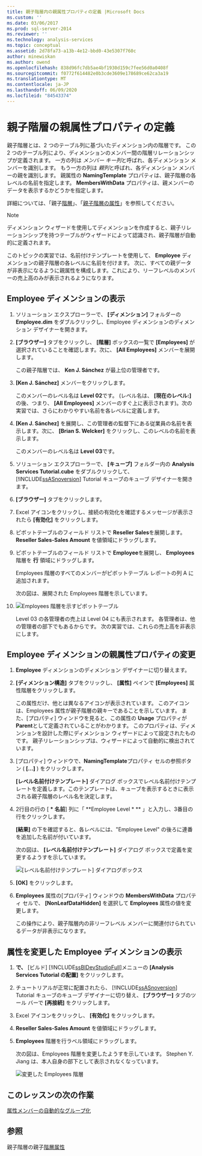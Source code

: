 ```yaml
---
title: 親子階層内の親属性プロパティの定義 |Microsoft Docs
ms.custom: ''
ms.date: 03/06/2017
ms.prod: sql-server-2014
ms.reviewer: ''
ms.technology: analysis-services
ms.topic: conceptual
ms.assetid: 2d78fa73-a13b-4e12-bbd0-43e5307f760c
author: minewiskan
ms.author: owend
ms.openlocfilehash: 838d96fc7db5ae4bf1930d159c7fee56d0a0408f
ms.sourcegitcommit: f0772f614482e0b3cde3609e178689ce62ca3a19
ms.translationtype: MT
ms.contentlocale: ja-JP
ms.lasthandoff: 06/09/2020
ms.locfileid: "84543374"
---
```

# <a name="defining-parent-attribute-properties-in-a-parent-child-hierarchy"></a>親子階層の親属性プロパティの定義
  親子階層とは、2 つのテーブル列に基づいたディメンション内の階層です。 この 2 つのテーブル列により、ディメンションのメンバー間の階層リレーションシップが定義されます。 一方の列は *メンバー キー列*と呼ばれ、各ディメンション メンバーを識別します。 もう一方の列は *親列*と呼ばれ、各ディメンション メンバーの親を識別します。 親属性の **NamingTemplate** プロパティは、親子階層の各レベルの名前を指定します。 **MembersWithData** プロパティは、親メンバーのデータを表示するかどうかを指定します。

 詳細については、「親子[階層](multidimensional-models/parent-child-dimension.md)」、「[親子階層の属性](multidimensional-models/parent-child-dimension-attributes.md)」を参照してください。

> [!NOTE]
>  ディメンション ウィザードを使用してディメンションを作成すると、親子リレーションシップを持つテーブルがウィザードによって認識され、親子階層が自動的に定義されます。

 このトピックの実習では、名前付けテンプレートを使用して、 **Employee** ディメンションの親子階層の各レベルに名前を付けます。 次に、すべての親データが非表示になるように親属性を構成します。これにより、リーフレベルのメンバーの売上高のみが表示されるようになります。

## <a name="browsing-the-employee-dimension"></a>Employee ディメンションの表示

1.  ソリューション エクスプローラーで、 **[ディメンション]** フォルダーの **Employee.dim** をダブルクリックし、Employee ディメンションのディメンション デザイナーを開きます。

2.  **[ブラウザー]** タブをクリックし、 **[階層]** ボックスの一覧で **[Employees]** が選択されていることを確認します。次に、 **[All Employees]** メンバーを展開します。

     この親子階層では、 **Ken J. Sánchez** が最上位の管理者です。

3.  **[Ken J. Sánchez]** メンバーをクリックします。

     このメンバーのレベル名は **Level 02**です。 (レベル名は、 **[現在のレベル:]** の後、つまり、 **[All Employees]** メンバーのすぐ上に表示されます)。次の実習では、さらにわかりやすい名前を各レベルに定義します。

4.  **[Ken J. Sánchez]** を展開し、この管理者の監督下にある従業員の名前を表示します。次に、 **[Brian S. Welcker]** をクリックし、このレベルの名前を表示します。

     このメンバーのレベル名は **Level 03**です。

5.  ソリューション エクスプローラーで、 **[キューブ]** フォルダー内の **Analysis Services Tutorial.cube** をダブルクリックして、 [!INCLUDE[ssASnoversion](../includes/ssasnoversion-md.md)] Tutorial キューブのキューブ デザイナーを開きます。

6.  **[ブラウザー]** タブをクリックします。

7.  Excel アイコンをクリックし、接続の有効化を確認するメッセージが表示されたら **[有効化]** をクリックします。

8.  ピボットテーブルのフィールド リストで **Reseller Sales**を展開します。 **Reseller Sales-Sales Amount** を値領域にドラッグします。

9. ピボットテーブルのフィールド リストで **Employee**を展開し、 **Employees** 階層を **行** 領域にドラッグします。

     Employees 階層のすべてのメンバーがピボットテーブル レポートの列 A に追加されます。

     次の図は、展開された Employees 階層を示しています。

10. ![Employees 階層を示すピボットテーブル](../../2014/tutorials/media/l4-employee-1.gif "Employees 階層を示すピボットテーブル")

     Level 03 の各管理者の売上は Level 04 にも表示されます。 各管理者は、他の管理者の部下でもあるからです。 次の実習では、これらの売上高を非表示にします。

## <a name="modifying-parent-attribute-properties-in-the-employee-dimension"></a>Employee ディメンションの親属性プロパティの変更

1.  **Employee** ディメンションのディメンション デザイナーに切り替えます。

2.  **[ディメンション構造]** タブをクリックし、 **[属性]** ペインで **[Employees]** 属性階層をクリックします。

     この属性だけ、他とは異なるアイコンが表示されています。 このアイコンは、Employees 属性が親子階層の親キーであることを示しています。 また、[プロパティ] ウィンドウを見ると、この属性の **Usage** プロパティが **Parent**として定義されていることがわかります。 このプロパティは、ディメンションを設計した際にディメンション ウィザードによって設定されたものです。 親子リレーションシップは、ウィザードによって自動的に検出されています。

3.  [プロパティ] ウィンドウで、**NamingTemplate**プロパティ セルの参照ボタン ( **[...]** ) をクリックします。

     **[レベル名前付けテンプレート]** ダイアログ ボックスでレベル名前付けテンプレートを定義します。このテンプレートは、キューブを表示するときに表示される親子階層のレベル名を決定します。

4.  2行目の行の [ **\*** **名前**] 列に「 **Employee Level \* ** 」と入力し、3番目の行をクリックします。

     **[結果]** の下を確認すると、各レベルには、"Employee Level" の後ろに連番を追加した名前が付いています。

     次の図は、 **[レベル名前付けテンプレート]** ダイアログ ボックスで定義を変更するようすを示しています。

     ![[レベル名前付けテンプレート] ダイアログボックス](../../2014/tutorials/media/l4-namingtemplate.gif "[レベル名前付けテンプレート] ダイアログ ボックス")

5.  **[OK]** をクリックします。

6.  **Employees** 属性の[プロパティ] ウィンドウの **MembersWithData** プロパティ セルで、 **[NonLeafDataHidden]** を選択して **Employees** 属性の値を変更します。

     この操作により、親子階層内の非リーフレベル メンバーに関連付けられているデータが非表示になります。

## <a name="browsing-the-employee-dimension-with-the-modified-attributes"></a>属性を変更した Employee ディメンションの表示

1.  **で、** [ビルド] [!INCLUDE[ssBIDevStudioFull](../includes/ssbidevstudiofull-md.md)]メニューの **[Analysis Services Tutorial の配置]** をクリックします。

2.  チュートリアルが正常に配置されたら、 [!INCLUDE[ssASnoversion](../includes/ssasnoversion-md.md)] Tutorial キューブのキューブ デザイナーに切り替え、 **[ブラウザー]** タブのツール バーで **[再接続]** をクリックします。

3.  Excel アイコンをクリックし、 **[有効化]** をクリックします。

4.  **Reseller Sales-Sales Amount** を値領域にドラッグします。

5.  **Employees** 階層を行ラベル領域にドラッグします。

     次の図は、Employees 階層を変更したようすを示しています。 Stephen Y. Jiang は、本人自身の部下として表示されなくなっています。

     ![変更した Employees 階層](../../2014/tutorials/media/l4-employee-2.png "変更した Employees 階層")

## <a name="next-task-in-lesson"></a>このレッスンの次の作業
 [属性メンバーの自動的なグループ化](lesson-4-3-automatically-grouping-attribute-members.md)

## <a name="see-also"></a>参照
 親子階層の親子[階層](multidimensional-models/parent-child-dimension.md)[属性](multidimensional-models/parent-child-dimension-attributes.md)


